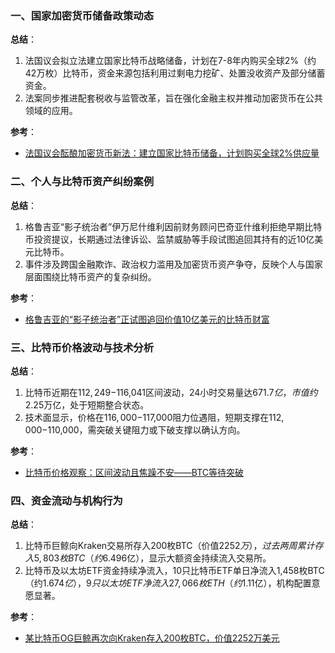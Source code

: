 ### 一、国家加密货币储备政策动态  
**总结**：  
1. 法国议会拟立法建立国家比特币战略储备，计划在7-8年内购买全球2%（约42万枚）比特币，资金来源包括利用过剩电力挖矿、处置没收资产及部分储蓄资金。  
2. 法案同步推进配套税收与监管改革，旨在强化金融主权并推动加密货币在公共领域的应用。  

**参考**：  
- [法国议会酝酿加密货币新法：建立国家比特币储备，计划购买全球2%供应量](https://news.futunn.com/post/64017492/french-parliament-proposes-new-cryptocurrency-legislation-establishing-a-national-bitcoin)  


### 二、个人与比特币资产纠纷案例  
**总结**：  
1. 格鲁吉亚“影子统治者”伊万尼什维利因前财务顾问巴奇亚什维利拒绝早期比特币投资提议，长期通过法律诉讼、监禁威胁等手段试图追回其持有的近10亿美元比特币。  
2. 事件涉及跨国金融欺诈、政治权力滥用及加密货币资产争夺，反映个人与国家层面围绕比特币资产的复杂纠纷。  

**参考**：  
- [格鲁吉亚的“影子统治者”正试图追回价值10亿美元的比特币财富](https://www.coindesk.com/zh/opinion/2025/年10月29日/georgia-s-shadow-ruler-is-trying-to-claw-back-a-bitcoin-fortune-worth-usd1b)  


### 三、比特币价格波动与技术分析  
**总结**：  
1. 比特币近期在$112,249-$116,041区间波动，24小时交易量达$671.7亿，市值约$2.25万亿，处于短期整合状态。  
2. 技术面显示，价格在$116,000-$117,000阻力位遇阻，短期支撑在$112,000-$110,000，需突破关键阻力或下破支撑以确认方向。  

**参考**：  
- [比特币价格观察：区间波动且焦躁不安——BTC等待突破](https://news.bitcoin.com/zh/bi-te-bi-ji-ge-guan-cha-qu-jian-bo-dong-qie-jiao-zao-bu-an-btc-deng-dai-tu-po/)  


### 四、资金流动与机构行为  
**总结**：  
1. 比特币巨鲸向Kraken交易所存入200枚BTC（价值$2252万），过去两周累计存入5,803枚BTC（约$6.496亿），显示大额资金持续流入交易所。  
2. 比特币及以太坊ETF资金持续净流入，10只比特币ETF单日净流入1,458枚BTC（约$1.674亿），9只以太坊ETF净流入27,066枚ETH（约$1.11亿），机构配置意愿显著。  

**参考**：  
- [某比特币OG巨鲸再次向Kraken存入200枚BTC，价值2252万美元](https://blockweeks.com/newsflash/180453.html)  
